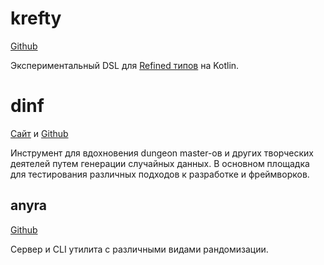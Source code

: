 # krefty

[Github](https://github.com/ustits/krefty)

Экспериментальный DSL для [Refined типов](https://en.wikipedia.org/wiki/Refinement_type) на Kotlin. 

# dinf

[Сайт](https://dinf.ustits.dev) и [Github](https://github.com/ustits/dinf) 

Инструмент для вдохновения dungeon master-ов и других творческих деятелей путем генерации случайных данных. В основном площадка для тестирования различных подходов к разработке и фреймворков.

## anyra

[Github](https://github.com/ustits/anyra)

Сервер и CLI утилита с различными видами рандомизации.
